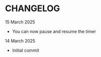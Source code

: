 # CHANGELOG

15 March 2025
- You can now pause and resume the timer

14 March 2025
- Initial commit
